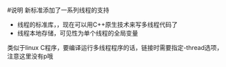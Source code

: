 #说明
新标准添加了一系列线程的支持
* 线程的标准库，<thread>，现在可以用C++原生技术来写多线程代码了
* 线程本地存储，可见性为单个线程的全局变量

 类似于linux C程序，要编译运行多线程程序的话，链接时需要指定-thread选项，注意这里没有p哦

